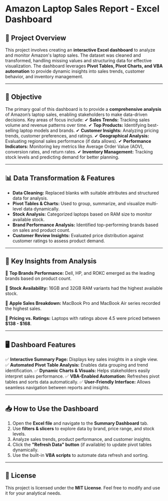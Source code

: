 # **Amazon Laptop Sales Report - Excel Dashboard**

## 📌 **Project Overview**
This project involves creating an **interactive Excel dashboard** to analyze and monitor Amazon's laptop sales. The dataset was cleaned and transformed, handling missing values and structuring data for effective visualization. The dashboard leverages **Pivot Tables, Pivot Charts, and VBA automation** to provide dynamic insights into sales trends, customer behavior, and inventory management.

---

## 🎯 **Objective**
The primary goal of this dashboard is to provide a **comprehensive analysis** of Amazon’s laptop sales, enabling stakeholders to make data-driven decisions. Key areas of focus include:
✔ **Sales Trends:** Tracking sales volume and revenue patterns over time.
✔ **Top Products:** Identifying best-selling laptop models and brands.
✔ **Customer Insights:** Analyzing pricing trends, customer preferences, and ratings.
✔ **Geographical Analysis:** Evaluating regional sales performance (if data allows).
✔ **Performance Indicators:** Monitoring key metrics like Average Order Value (AOV), conversion rates, and return rates.
✔ **Inventory Management:** Tracking stock levels and predicting demand for better planning.

---

## 📊 **Data Transformation & Features**
- **Data Cleaning:** Replaced blanks with suitable attributes and structured data for analysis.
- **Pivot Tables & Charts:** Used to group, summarize, and visualize multi-level data dynamically.
- **Stock Analysis:** Categorized laptops based on RAM size to monitor available stock.
- **Brand Performance Analysis:** Identified top-performing brands based on sales and product count.
- **Customer Review Insights:** Evaluated price distribution against customer ratings to assess product demand.

---

## 📌 **Key Insights from Analysis**
📌 **Top Brands Performance:** Dell, HP, and ROKC emerged as the leading brands based on product count.

📌 **Stock Availability:** 16GB and 32GB RAM variants had the highest available stock.

📌 **Apple Sales Breakdown:** MacBook Pro and MacBook Air series recorded the highest sales.

📌 **Pricing vs. Ratings:** Laptops with ratings above 4.5 were priced between **$138 - $168**.

---

## 🖥 **Dashboard Features**
✅ **Interactive Summary Page:** Displays key sales insights in a single view.
✅ **Automated Pivot Table Analysis:** Enables data grouping and trend identification.
✅ **Dynamic Charts & Visuals:** Helps stakeholders easily interpret sales performance.
✅ **VBA-Enabled Automation:** Refreshes pivot tables and sorts data automatically.
✅ **User-Friendly Interface:** Allows seamless navigation between reports and insights.

---

## 📥 **How to Use the Dashboard**
1. Open the **Excel file** and navigate to the **Summary Dashboard** tab.
2. Use **filters & slicers** to explore data by brand, price range, and stock levels.
3. Analyze sales trends, product performance, and customer insights.
4. Click the **"Refresh Data" button** (if available) to update pivot tables dynamically.
5. Use the built-in **VBA scripts** to automate data refresh and sorting.

---

## 📜 **License**
This project is licensed under the **MIT License**. Feel free to modify and use it for your analytical needs.

